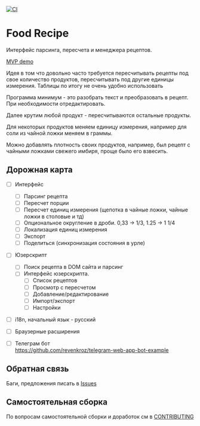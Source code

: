 [![CI](https://github.com/Apkawa/vue-food-recipe/actions/workflows/ci.yml/badge.svg)](https://github.com/Apkawa/vue-food-recipe/actions/workflows/ci.yml)

# Food Recipe

Интерфейс парсинга, пересчета и менеджера рецептов.

[MVP demo](https://apkawa.github.io/food_recipe_manager/master/)

Идея в том что довольно часто требуется пересчитывать рецепты под свое количество продуктов,
пересчитывать под другие единицы измерения.
Таблицы по итогу не очень удобно использовать

Программа минимум - это разобрать текст и преобразовать в рецепт.
При необходимости отредактировать.

Далее крутим любой продукт - пересчитываются остальные продукты.

Для некоторых продуктов меняем единицу измерения, например для соли из чайной ложки меняем в граммы.

Можно добавлять плотность своих продуктов,
например, был рецепт с чайными ложками свежего имбиря, проще было его взвесить.

## Дорожная карта

- [ ] Интерфейс
  - [ ] Парсинг рецепта
  - [ ] Пересчет порции
  - [ ] Пересчет единиц измерения (щепотка в чайные ложки, чайные ложки в столовые и тд)
  - [ ] Опциональное округление в дроби. 0,33 -> 1/3, 1.25 -> 1 1/4
  - [ ] Локализация единиц измерения
  - [ ] Экспорт
  - [ ] Поделиться (синхронизация состояния в урле)
- [ ] Юзерскрипт
  - [ ] Поиск рецепта в DOM сайта и парсинг
  - [ ] Интерфейс юзерскрипта.
    - [ ] Список рецептов
    - [ ] Просмотр с пересчетом
    - [ ] Добавление/редактирование
    - [ ] Импорт/экспорт
    - [ ] Настройки
- [ ] i18n, начальный язык - русский
- [ ] Браузерные расширения
- [ ] Телеграм бот \
  https://github.com/revenkroz/telegram-web-app-bot-example


## Обратная связь

Баги, предложения писать в [Issues](https://github.com/Apkawa/food_reciepe_manager/issues)

## Самостоятельная сборка

По вопросам самостоятельной сборки и доработок см в [CONTRIBUTING](./CONTRIBUTING.md)
